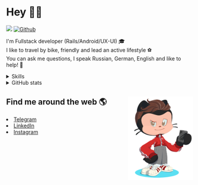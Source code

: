 # Hey 👋🏻 

![](https://komarev.com/ghpvc/?username=your-github-HarshBarash&color=grey) [![Github](https://img.shields.io/github/followers/HarshBarash?label=Follow&style=social)](https://github.com/HarshBarash)

I'm  Fullstack developer (Rails/Android/UX-UI) 🎓  <br />
I like to travel by bike, friendly and lead an active lifestyle ⚽ <br />
You can ask me questions, I speak Russian, German, English and like to help! 💬  <br />

<details>
    <summary> Skills </summary>
   <p>
      <br/>
      <img src="https://img.shields.io/badge/Ruby_on_Rails-CC0000?style=for-the-badge&logo=ruby-on-rails&logoColor=white" />
      <img src="https://img.shields.io/badge/Ruby-CC342D?style=for-the-badge&logo=ruby&logoColor=white" />
      <img src="https://img.shields.io/badge/Bootstrap-563D7C?style=for-the-badge&logo=bootstrap&logoColor=white" />
      <img src="https://img.shields.io/badge/PostgreSQL-316192?style=for-the-badge&logo=postgresql&logoColor=white" />
      <img src="https://img.shields.io/badge/SQLite-07405E?style=for-the-badge&logo=sqlite&logoColor=white" />
      <img src="https://img.shields.io/badge/Heroku-430098?style=for-the-badge&logo=heroku&logoColor=white"/>
      <img src="https://img.shields.io/badge/GitHub-100000?style=for-the-badge&logo=github&logoColor=white" />
      <br/>
      <img src="https://img.shields.io/badge/Android-3DDC84?style=for-the-badge&logo=android&logoColor=white" />
      <img src="https://img.shields.io/badge/Kotlin-0095D5?&style=for-the-badge&logo=kotlin&logoColor=white" />
      <img src="https://img.shields.io/badge/Java-ED8B00?style=for-the-badge&logo=java&logoColor=white" />
      <img src="https://img.shields.io/badge/Figma-F24E1E?style=for-the-badge&logo=figma&logoColor=white" />
      <img src="https://img.shields.io/badge/firebase-ffca28?style=for-the-badge&logo=firebase&logoColor=black" />
      <img src="https://img.shields.io/badge/Python-FFD43B?style=for-the-badge&logo=python&logoColor=darkgreen" />
      <img src="https://img.shields.io/badge/Trello-0052CC?style=for-the-badge&logo=trello&logoColor=white" />
      <img src="https://img.shields.io/badge/Ubuntu-E95420?style=for-the-badge&logo=ubuntu&logoColor=white" />

   </details>


<details>
    <summary> GitHub stats</summary>
    <br />
   
<!--START_SECTION:waka-->
**🐱 My GitHub Data** 

> 🏆 464 Contributions in the Year 2022
 > 
> 📦 290.6 kB Used in GitHub's Storage 
 > 
> 💼 Opted to Hire
 > 
> 📜 21 Public Repositories 
 > 
> 🔑 44 Private Repositories  
 > 
**I'm a Night 🦉** 

```text
🌞 Morning    37 commits     ██░░░░░░░░░░░░░░░░░░░░░░░   8.13% 
🌆 Daytime    148 commits    ████████░░░░░░░░░░░░░░░░░   32.53% 
🌃 Evening    244 commits    █████████████░░░░░░░░░░░░   53.63% 
🌙 Night      26 commits     █░░░░░░░░░░░░░░░░░░░░░░░░   5.71%

```
📅 **I'm Most Productive on Wednesday** 

```text
Monday       66 commits     ███░░░░░░░░░░░░░░░░░░░░░░   14.51% 
Tuesday      59 commits     ███░░░░░░░░░░░░░░░░░░░░░░   12.97% 
Wednesday    101 commits    █████░░░░░░░░░░░░░░░░░░░░   22.2% 
Thursday     52 commits     ██░░░░░░░░░░░░░░░░░░░░░░░   11.43% 
Friday       61 commits     ███░░░░░░░░░░░░░░░░░░░░░░   13.41% 
Saturday     58 commits     ███░░░░░░░░░░░░░░░░░░░░░░   12.75% 
Sunday       58 commits     ███░░░░░░░░░░░░░░░░░░░░░░   12.75%

```


📊 **This Week I Spent My Time On** 

```text
⌚︎ Time Zone: Asia/Yekaterinburg

💬 Programming Languages: 
XML                      12 hrs 7 mins       ████████████████████░░░░░   83.28% 
Kotlin                   2 hrs 12 mins       ███░░░░░░░░░░░░░░░░░░░░░░   15.15% 
SVG                      5 mins              ░░░░░░░░░░░░░░░░░░░░░░░░░   0.65% 
Gradle                   4 mins              ░░░░░░░░░░░░░░░░░░░░░░░░░   0.55% 
GitIgnore file           1 min               ░░░░░░░░░░░░░░░░░░░░░░░░░   0.18%

🔥 Editors: 
Android Studio           14 hrs 32 mins      █████████████████████████   99.94% 
RubyMine                 0 secs              ░░░░░░░░░░░░░░░░░░░░░░░░░   0.06%

💻 Operating System: 
Linux                    14 hrs 32 mins      █████████████████████████   100.0%

```

**I Mostly Code in Ruby** 

```text
Ruby                     32 repos            █████████████░░░░░░░░░░░░   52.46% 
Kotlin                   14 repos            █████░░░░░░░░░░░░░░░░░░░░   22.95% 
Java                     7 repos             ██░░░░░░░░░░░░░░░░░░░░░░░   11.48% 
Python                   4 repos             █░░░░░░░░░░░░░░░░░░░░░░░░   6.56% 
JavaScript               4 repos             █░░░░░░░░░░░░░░░░░░░░░░░░   6.56%

```



 Last Updated on 12/11/2022 16:16:12 UTC
<!--END_SECTION:waka-->
   
<!--    <p align="center">
        <img src="https://github-profile-trophy.vercel.app/?username=HarshBarash&theme=darkhub&margin-w=15" alt="Trophies GitHub" />
    </p>
 -->
   
</details>

## Find me around the web 🌎 <a href="https://github.com//HarshBarash"><img align="right" width="175" height="225" src="https://github.com/HarshBarash/HarshBarash/blob/master/app/assets/images/antonbaranov.png"></a>
<li> <a href="https://t.me/HarshBarash"> Telegram </a> </li>
<li> <a href="https://linkedin.com/in/HarshBarash"> LinkedIn </a> </li>
<li> <a href="https://www.instagram.com/harsh.barash/"> Instagram </a> </li>
